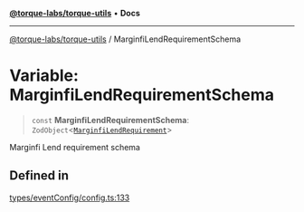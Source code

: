 [**@torque-labs/torque-utils**](../README.md) • **Docs**

***

[@torque-labs/torque-utils](../README.md) / MarginfiLendRequirementSchema

# Variable: MarginfiLendRequirementSchema

> `const` **MarginfiLendRequirementSchema**: `ZodObject`\<[`MarginfiLendRequirement`](../type-aliases/MarginfiLendRequirement.md)\>

Marginfi Lend requirement schema

## Defined in

[types/eventConfig/config.ts:133](https://github.com/torque-labs/torque-utils/blob/c76fb4101d477d1e8e6fb4f5de7a277964527c27/types/eventConfig/config.ts#L133)
